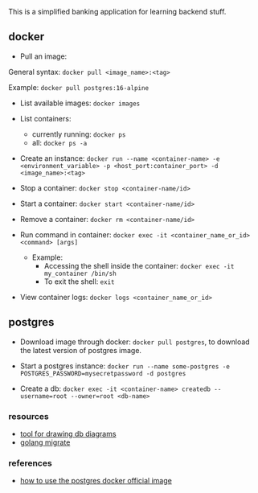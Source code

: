 This is a simplified banking application for learning backend stuff.

## docker

- Pull an image:

General syntax: `docker pull <image_name>:<tag>`

Example: `docker pull postgres:16-alpine`

- List available images: `docker images`

- List containers:

  - currently running: `docker ps`
  - all: `docker ps -a`

- Create an instance: `docker run --name <container-name> -e <environment_variable> -p <host_port:container_port> -d <image_name>:<tag>`

- Stop a container: `docker stop <container-name/id>`

- Start a container: `docker start <container-name/id>`

- Remove a container: `docker rm <container-name/id>`

- Run command in container: `docker exec -it <container_name_or_id> <command> [args]`

  - Example:
    - Accessing the shell inside the container: `docker exec -it my_container /bin/sh`
    - To exit the shell: `exit`

- View container logs: `docker logs <container_name_or_id>`

## postgres

- Download image through docker: `docker pull postgres`, to download the latest version of postgres image.

- Start a postgres instance: `docker run --name some-postgres -e POSTGRES_PASSWORD=mysecretpassword -d postgres`

- Create a db: `docker exec -it <container-name> createdb --username=root --owner=root <db-name>`

### resources

- [tool for drawing db diagrams](https://dbdiagram.io)
- [golang migrate](https://github.com/golang-migrate/migrate/tree/master)

### references

- [how to use the postgres docker official image](https://www.docker.com/blog/how-to-use-the-postgres-docker-official-image/)
